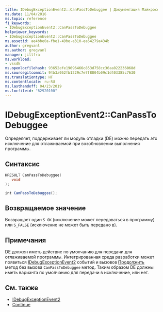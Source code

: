 ```yaml
---
title: IDebugExceptionEvent2::CanPassToDebuggee | Документация Майкрософт
ms.date: 11/04/2016
ms.topic: reference
f1_keywords:
- IDebugExceptionEvent2::CanPassToDebuggee
helpviewer_keywords:
- IDebugExceptionEvent2::CanPassToDebuggee
ms.assetid: ae4bbe0a-fbe1-49be-a310-ea64279a434b
author: gregvanl
ms.author: gregvanl
manager: jillfra
ms.workload:
- vssdk
ms.openlocfilehash: 93652efe19096466c853d758cc36aa022236068d
ms.sourcegitcommit: 94b3a052fb1229c7e7f8804b09c1d403385c7630
ms.translationtype: HT
ms.contentlocale: ru-RU
ms.lasthandoff: 04/23/2019
ms.locfileid: "62920100"
---
```

# <a name="idebugexceptionevent2canpasstodebuggee"></a>IDebugExceptionEvent2::CanPassToDebuggee
Определяет, поддерживает ли модуль отладки (DE) можно передать это исключение для отлаживаемой при возобновлении выполнения программы.

## <a name="syntax"></a>Синтаксис

```cpp
HRESULT CanPassToDebuggee(
   void
);
```

```csharp
int CanPassToDebuggee();
```

## <a name="return-value"></a>Возвращаемое значение
 Возвращает один `S_OK` (исключение может передаваться в программу) или `S_FALSE` (исключение не может быть передано в).

## <a name="remarks"></a>Примечания
 DE должен иметь действие по умолчанию для передачи для отлаживаемой программы. Интегрированная среда разработки может появиться [IDebugExceptionEvent2](../../../extensibility/debugger/reference/idebugexceptionevent2.md) событий и вызовов [Продолжить](../../../extensibility/debugger/reference/idebugprocess3-continue.md) метод без вызова `CanPassToDebuggee` метод. Таким образом DE должны иметь варианта по умолчанию для передачи в исключение, или нет.

## <a name="see-also"></a>См. также
- [IDebugExceptionEvent2](../../../extensibility/debugger/reference/idebugexceptionevent2.md)
- [Continue](../../../extensibility/debugger/reference/idebugprocess3-continue.md)